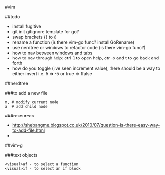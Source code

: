 #vim

##todo

- install fugitive
- git init gitignore template for go?
- swap brackets {} to ()
- rename a function (is there vim-go func? install GoRename)
- use nerdtree or windows to refactor code (is there vim-go func?)
- how to nav between windows and tabs
- how to nav through help: ctrl-] to open help, ctrl-o and t to go back and forth
- how do you toggle (i've seen increment value), there should be a way to either invert i.e. 5 => -5 or true => ffalse

##nerdtree

###to add a new file

```
m, # modify current node
a  # add child node
```

###resources

- http://shebangme.blogspot.co.uk/2010/07/question-is-there-easy-way-to-add-file.html
-
##vim-g

###text objects 

```
<visual>af - to select a function
<visual>if - to select an if block
```
